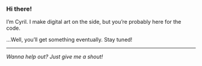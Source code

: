 ### Hi there!

I’m Cyril. I make digital art on the side, but you’re probably here for the code.

…Well, you’ll get something eventually. Stay tuned!

---
_Wanna help out? Just give me a shout!_
